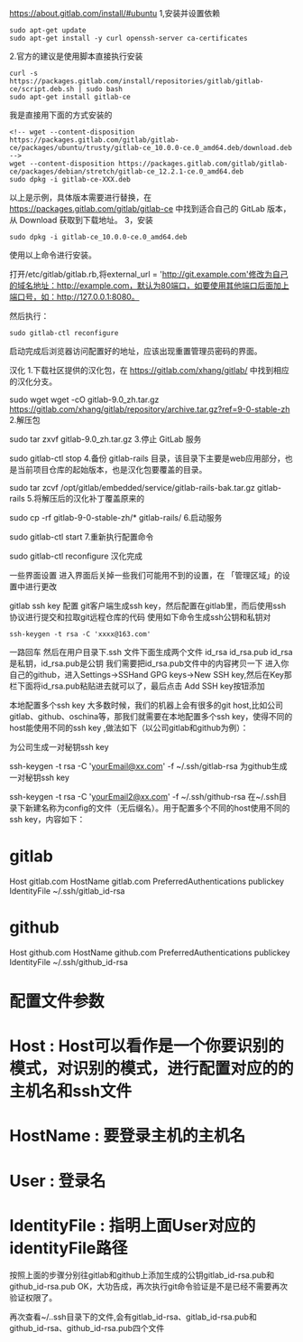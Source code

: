 <https://about.gitlab.com/install/#ubuntu>
1,安装并设置依赖

    sudo apt-get update
    sudo apt-get install -y curl openssh-server ca-certificates

2.官方的建议是使用脚本直接执行安装

    curl -s https://packages.gitlab.com/install/repositories/gitlab/gitlab-ce/script.deb.sh | sudo bash
    sudo apt-get install gitlab-ce

我是直接用下面的方式安装的

    <!-- wget --content-disposition https://packages.gitlab.com/gitlab/gitlab-ce/packages/ubuntu/trusty/gitlab-ce_10.0.0-ce.0_amd64.deb/download.deb -->
    wget --content-disposition https://packages.gitlab.com/gitlab/gitlab-ce/packages/debian/stretch/gitlab-ce_12.2.1-ce.0_amd64.deb
    sudo dpkg -i gitlab-ce-XXX.deb

以上是示例，具体版本需要进行替换，在 <https://packages.gitlab.com/gitlab/gitlab-ce> 中找到适合自己的 GitLab 版本，从 Download 获取到下载地址。
3，安装

    sudo dpkg -i gitlab-ce_10.0.0-ce.0_amd64.deb

使用以上命令进行安装。

打开/etc/gitlab/gitlab.rb,将external_url = '<http://git.example.com'修改为自己的域名地址：http://example.com，默认为80端口，如要使用其他端口后面加上端口号，如：http://127.0.0.1:8080。>

然后执行：

    sudo gitlab-ctl reconfigure

启动完成后浏览器访问配置好的地址，应该出现重置管理员密码的界面。

汉化
1.下载社区提供的汉化包，在 <https://gitlab.com/xhang/gitlab/> 中找到相应的汉化分支。

sudo wget wget -cO gitlab-9.0_zh.tar.gz <https://gitlab.com/xhang/gitlab/repository/archive.tar.gz?ref=9-0-stable-zh>
2.解压包

sudo tar zxvf gitlab-9.0_zh.tar.gz
3.停止 GitLab 服务

sudo gitlab-ctl stop
4.备份 gitlab-rails 目录，该目录下主要是web应用部分，也是当前项目仓库的起始版本，也是汉化包要覆盖的目录。

sudo tar zcvf /opt/gitlab/embedded/service/gitlab-rails-bak.tar.gz gitlab-rails
5.将解压后的汉化补丁覆盖原来的

sudo cp -rf gitlab-9-0-stable-zh/\* gitlab-rails/
6.启动服务

sudo gitlab-ctl start
7.重新执行配置命令

sudo gitlab-ctl reconfigure
汉化完成

一些界面设置
进入界面后关掉一些我们可能用不到的设置，在 「管理区域」的设置中进行更改

gitlab ssh key 配置
git客户端生成ssh key，然后配置在gitlab里，而后使用ssh协议进行提交和拉取git远程仓库的代码
使用如下命令生成ssh公钥和私钥对

    ssh-keygen -t rsa -C 'xxxx@163.com'

一路回车
然后在用户目录下.ssh 文件下面生成两个文件 id_rsa id_rsa.pub
id_rsa是私钥，id_rsa.pub是公钥
我们需要把id_rsa.pub文件中的内容拷贝一下
进入你自己的github，进入Settings->SSHand GPG keys->New SSH key,然后在Key那栏下面将id_rsa.pub粘贴进去就可以了，最后点击 Add SSH key按钮添加

本地配置多个ssh key
大多数时候，我们的机器上会有很多的git host,比如公司gitlab、github、oschina等，那我们就需要在本地配置多个ssh key，使得不同的host能使用不同的ssh key ,做法如下（以公司gitlab和github为例）：

为公司生成一对秘钥ssh key

ssh-keygen -t rsa -C 'yourEmail@xx.com' -f ~/.ssh/gitlab-rsa
为github生成一对秘钥ssh key

ssh-keygen -t rsa -C 'yourEmail2@xx.com' -f ~/.ssh/github-rsa
在~/.ssh目录下新建名称为config的文件（无后缀名）。用于配置多个不同的host使用不同的ssh key，内容如下：

# gitlab

Host gitlab.com
    HostName gitlab.com
    PreferredAuthentications publickey
    IdentityFile ~/.ssh/gitlab_id-rsa

# github

Host github.com
    HostName github.com
    PreferredAuthentications publickey
    IdentityFile ~/.ssh/github_id-rsa
  ​

# 配置文件参数

# Host : Host可以看作是一个你要识别的模式，对识别的模式，进行配置对应的的主机名和ssh文件

# HostName : 要登录主机的主机名

# User : 登录名

# IdentityFile : 指明上面User对应的identityFile路径

按照上面的步骤分别往gitlab和github上添加生成的公钥gitlab_id-rsa.pub和github_id-rsa.pub
OK，大功告成，再次执行git命令验证是不是已经不需要再次验证权限了。

再次查看~/..ssh目录下的文件,会有gitlab_id-rsa、gitlab_id-rsa.pub和github_id-rsa、github_id-rsa.pub四个文件
